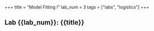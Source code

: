 +++
title = "Model Fitting I"
lab_num = 3
tags = ["labs", "logistics"]
+++

## Lab {{lab_num}}: {{title}}
